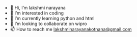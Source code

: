 - 👋 Hi, I’m lakshmi narayana
- 👀 I’m interested in coding
- 🌱 I’m currently learning  python and html
- 💞️ I’m looking to collaborate on  wipro
- 📫 How to reach me lakshminarayanakotnana@gmail.com

<!---
12211382/12211382 is a ✨ special ✨ repository because its `README.md` (this file) appears on your GitHub profile.
You can click the Preview link to take a look at your changes.
--->
